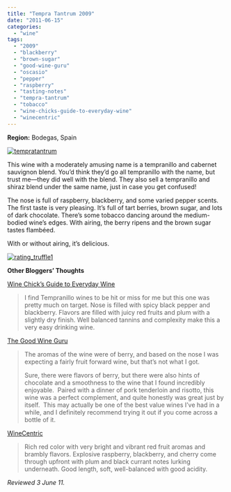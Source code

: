 ```yaml
---
title: "Tempra Tantrum 2009"
date: "2011-06-15"
categories: 
  - "wine"
tags: 
  - "2009"
  - "blackberry"
  - "brown-sugar"
  - "good-wine-guru"
  - "oscasio"
  - "pepper"
  - "raspberry"
  - "tasting-notes"
  - "tempra-tantrum"
  - "tobacco"
  - "wine-chicks-guide-to-everyday-wine"
  - "winecentric"
---
```


**Region:** Bodegas, Spain

[![](http://s3.amazonaws.com/thegourmez-wpmedia/2011/06/tempratantrum.jpg "tempratantrum")](http://s3.amazonaws.com/thegourmez-wpmedia/2011/06/tempratantrum.jpg)

This wine with a moderately amusing name is a tempranillo and cabernet sauvignon blend. You’d think they’d go all tempranillo with the name, but trust me—they did well with the blend. They also sell a tempranillo and shiraz blend under the same name, just in case you get confused!

The nose is full of raspberry, blackberry, and some varied pepper scents.  The first taste is very pleasing. It’s full of tart berries, brown sugar, and lots of dark chocolate. There’s some tobacco dancing around the medium-bodied wine’s edges. With airing, the berry ripens and the brown sugar tastes flambéed.

With or without airing, it’s delicious.

[![](http://s3.amazonaws.com/thegourmez-wpmedia/2009/02/rating_truffle1.gif "rating_truffle1")](http://s3.amazonaws.com/thegourmez-wpmedia/2009/02/rating_truffle1.gif)

**Other Bloggers’ Thoughts**

[Wine Chick’s Guide to Everyday Wine](http://winechicksguidetoeverydaywines.blogspot.com/2011/02/2009-tempra-tantrum-tempranillo.html)

> I find Tempranillo wines to be hit or miss for me but this one was pretty much on target. Nose is filled with spicy black pepper and blackberry. Flavors are filled with juicy red fruits and plum with a slightly dry finish. Well balanced tannins and complexity make this a very easy drinking wine.

[The Good Wine Guru](http://www.thegoodwineguru.com/tempra-tantrum-tempranillo-cabernet-2009/)

> The aromas of the wine were of berry, and based on the nose I was expecting a fairly fruit forward wine, but that’s not what I got.
> 
> Sure, there were flavors of berry, but there were also hints of chocolate and a smoothness to the wine that I found incredibly enjoyable.  Paired with a dinner of pork tenderloin and risotto, this wine was a perfect complement, and quite honestly was great just by itself.  This may actually be one of the best value wines I’ve had in a while, and I definitely recommend trying it out if you come across a bottle of it.

[WineCentric](http://winecentric.blogspot.com/2010/10/tempra-tantrum-tempranillocabernet-2009.html)

> Rich red color with very bright and vibrant red fruit aromas and brambly flavors. Explosive raspberry, blackberry, and cherry come through upfront with plum and black currant notes lurking underneath. Good length, soft, well-balanced with good acidity.

_Reviewed 3 June 11._

